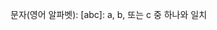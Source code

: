 문자(영어 알파벳):
[abc]: a, b, 또는 c 중 하나와 일치
[^abc]: a, b, 또는 c가 아닌 문자와 일치
[a-z]: 소문자 a부터 z까지의 문자와 일치
[가-힣] : 한글 문자 전체
특수 문자:
.: 임의의 단일 문자와 일치
\d: 숫자와 일치 (0-9)
\D: 숫자가 아닌 문자와 일치
\w: 단어 문자와 일치 (알파벳, 숫자, 밑줄)
\W: 단어 문자가 아닌 문자와 일치
\s: 공백 문자와 일치 (공백, 탭, 줄 바꿈)
\S: 공백 문자가 아닌 문자와 일치
경계:
^: 문자열의 시작과 일치
$: 문자열의 끝과 일치
\b: 단어 경계와 일치
\B: 단어 경계가 아닌 곳과 일치
반복:
*: 0회 이상 반복
+: 1회 이상 반복
?: 0회 또는 1회 반복
{n}: 정확히 n회 반복
{n,}: n회 이상 반복
{n,m}: n회 이상 m회 이하 반복
그룹화 및 참조:
(abc): 그룹화
\1, \2, ...: 그룹의 역참조
논리 연산자:
|: OR 연산자 (예: a|b는 a 또는 b와 일치)
